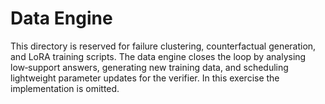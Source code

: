 # Data Engine

This directory is reserved for failure clustering, counterfactual generation, and
LoRA training scripts.  The data engine closes the loop by analysing low‑support
answers, generating new training data, and scheduling lightweight parameter
updates for the verifier.  In this exercise the implementation is omitted.